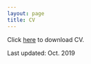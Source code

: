 ```yaml
---
layout: page
title: CV
---
```


Click <a href="../public/doc/CV.pdf">here</a> to download CV.

Last updated: Oct. 2019

